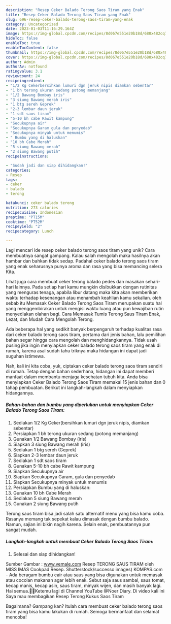 ```yaml
---
description: "Resep Ceker Balado Terong Saos Tiram yang Enak"
title: "Resep Ceker Balado Terong Saos Tiram yang Enak"
slug: 696-resep-ceker-balado-terong-saos-tiram-yang-enak
category: Uncategorized
date: 2023-01-03T11:16:29.164Z
image: https://img-global.cpcdn.com/recipes/8d067e551e20b18d/680x482cq70/ceker-balado-terong-saos-tiram-foto-resep-utama.jpg
hideToc: false
enableToc: true
enableTocContent: false
thumbnail: https://img-global.cpcdn.com/recipes/8d067e551e20b18d/680x482cq70/ceker-balado-terong-saos-tiram-foto-resep-utama.jpg
cover: https://img-global.cpcdn.com/recipes/8d067e551e20b18d/680x482cq70/ceker-balado-terong-saos-tiram-foto-resep-utama.jpg
author: Admin
authorAv: notfound
ratingvalue: 3.1
reviewcount: 24
recipeingredient:
- "1/2 Kg Cekerbersihkan lumuri dgn jeruk nipis diamkan sebentar"
- "1 bh terong ukuran sedang potong memanjang"
- "1/2 Bawang Bombay iris"
- "3 siung Bawang merah iris"
- "1 btg sereh Geprek"
- "2-3 lembar daun jeruk"
- "1 sdt saos tiram"
- "5-10 bh cabe Rawit kampung"
- "Secukupnya air"
- "Secukupnya Garam gula dan penyedab"
- "Secukupnya minyak untuk menumis"
- " Bumbu yang di haluskan"
- "10 bh Cabe Merah"
- "5 siung Bawang merah"
- "2 siung Bawang putih"
recipeinstructions:

- "Sudah jadi dan siap dihidangkan!"
categories:
- Resep
tags:
- ceker
- balado
- terong

katakunci: ceker balado terong 
nutrition: 273 calories
recipecuisine: Indonesian
preptime: "PT15M"
cooktime: "PT52M"
recipeyield: "2"
recipecategory: Lunch

---
```





Lagi mencari ide resep ceker balado terong saos tiram yang unik? Cara membuatnya sangat gampang. Kalau salah mengolah maka hasilnya akan hambar dan bahkan tidak sedap. Padahal ceker balado terong saos tiram yang enak seharusnya punya aroma dan rasa yang bisa memancing selera Kita.





Lihat juga cara membuat ceker terong balado pedes dan masakan sehari-hari lainnya. Pada setiap hari kamu mungkin disibukkan dengan rutinitas yang menguras tenaga, apabila libur datang maka kita akan memberikan waktu terhadap kesenangan atau menambah keahlian kamu sekalian. oleh sebab itu Memasak Ceker Balado Terong Saos Tiram merupakan suatu hal yang menggembirakan untuk mengisi waktu luang atau pun kewajiban rutin menyediakan olahan bagi. Cara Memasak Tumis Terong Saus Tiram Enak, Lezat, dan Mudah Cara Mengolah Terong.

Ada beberapa hal yang sedikit banyak berpengaruh terhadap kualitas rasa dari ceker balado terong saos tiram, pertama dari jenis bahan, lalu pemilihan bahan segar hingga cara mengolah dan menghidangkannya. Tidak usah pusing jika ingin menyiapkan ceker balado terong saos tiram yang enak di rumah, karena asal sudah tahu triknya maka hidangan ini dapat jadi suguhan istimewa.






Nah, kali ini kita coba, yuk, ciptakan ceker balado terong saos tiram sendiri di rumah. Tetap dengan bahan sederhana, hidangan ini dapat memberi manfaat dalam membantu menjaga kesehatan tubuh kita. Anda bisa menyiapkan Ceker Balado Terong Saos Tiram memakai 15 jenis bahan dan 0 tahap pembuatan. Berikut ini langkah-langkah dalam menyiapkan hidangannya.

<!--inarticleads1-->

##### Bahan-bahan dan bumbu yang diperlukan untuk menyiapkan Ceker Balado Terong Saos Tiram:

1. Sediakan 1/2 Kg Ceker(bersihkan lumuri dgn jeruk nipis, diamkan sebentar)
1. Persiapkan 1 bh terong ukuran sedang (potong memanjang)
1. Gunakan 1/2 Bawang Bombay (iris)
1. Siapkan 3 siung Bawang merah (iris)
1. Sediakan 1 btg sereh (Geprek)
1. Siapkan 2-3 lembar daun jeruk
1. Sediakan 1 sdt saos tiram
1. Gunakan 5-10 bh cabe Rawit kampung
1. Siapkan Secukupnya air
1. Siapkan Secukupnya Garam, gula dan penyedab
1. Siapkan Secukupnya minyak untuk menumis
1. Persiapkan  Bumbu yang di haluskan:
1. Gunakan 10 bh Cabe Merah
1. Sediakan 5 siung Bawang merah
1. Gunakan 2 siung Bawang putih


Terung saus tiram bisa jadi salah satu alternatif menu yang bisa kamu coba. Rasanya memang tak sepekat kalau dimasak dengan bumbu balado. Namun, sajian ini bikin nagih karena. Selain enak, pembuatannya pun sangat mudah. 

<!--inarticleads2-->

##### Langkah-langkah untuk membuat Ceker Balado Terong Saos Tiram:


1. Selesai dan siap dihidangkan!

Sumber Gambar : www.vemale.com Resep TERONG SAUS TIRAM oleh MISS IMAS Cookpad Resep. Shutterstock/successo images) KOMPAS.com - Ada beragam bumbu cair atau saus yang bisa digunakan untuk memasak atau cocolan makanan agar lebih enak. Sebut saja saus sambal, saus tomat, kecap manis, kecap asin, saus tiram, minyak wijen, dan masih banyak lagi. Hai semua.🙏😊Ketemu lagi di Channel YouTube @Noer Diary. Di video kali ini Saya mau membagikan Resep Terong Kukus Saos Tiram 

Bagaimana? Gampang kan? Itulah cara membuat ceker balado terong saos tiram yang bisa kamu lakukan di rumah. Semoga bermanfaat dan selamat mencoba!
